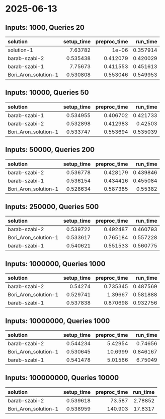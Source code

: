 # 2025-06-13

## Inputs: 1000, Queries 20

| solution             |   setup_time |   preproc_time |   run_time |
|:---------------------|-------------:|---------------:|-----------:|
| solution-1           |     7.63782  |       1e-06    |   0.357914 |
| barab-szabi-2        |     0.535438 |       0.412079 |   0.420029 |
| barab-szabi-1        |     7.75673  |       0.411553 |   0.451613 |
| Bori_Aron_solution-1 |     0.530808 |       0.553046 |   0.549953 |

## Inputs: 10000, Queries 50

| solution             |   setup_time |   preproc_time |   run_time |
|:---------------------|-------------:|---------------:|-----------:|
| barab-szabi-1        |     0.534955 |       0.406702 |   0.421733 |
| barab-szabi-2        |     0.532898 |       0.412983 |   0.42503  |
| Bori_Aron_solution-1 |     0.533747 |       0.553694 |   0.535039 |

## Inputs: 50000, Queries 200

| solution             |   setup_time |   preproc_time |   run_time |
|:---------------------|-------------:|---------------:|-----------:|
| barab-szabi-2        |     0.536778 |       0.428179 |   0.439846 |
| barab-szabi-1        |     0.536154 |       0.434416 |   0.455084 |
| Bori_Aron_solution-1 |     0.528634 |       0.587385 |   0.55382  |

## Inputs: 250000, Queries 500

| solution             |   setup_time |   preproc_time |   run_time |
|:---------------------|-------------:|---------------:|-----------:|
| barab-szabi-2        |     0.539722 |       0.492487 |   0.460793 |
| Bori_Aron_solution-1 |     0.533617 |       0.765184 |   0.557228 |
| barab-szabi-1        |     0.540621 |       0.551533 |   0.560775 |

## Inputs: 1000000, Queries 1000

| solution             |   setup_time |   preproc_time |   run_time |
|:---------------------|-------------:|---------------:|-----------:|
| barab-szabi-2        |     0.54274  |       0.735345 |   0.487569 |
| Bori_Aron_solution-1 |     0.529741 |       1.39667  |   0.581888 |
| barab-szabi-1        |     0.537838 |       0.870698 |   0.932756 |

## Inputs: 10000000, Queries 1000

| solution             |   setup_time |   preproc_time |   run_time |
|:---------------------|-------------:|---------------:|-----------:|
| barab-szabi-2        |     0.544234 |        5.42954 |   0.74656  |
| Bori_Aron_solution-1 |     0.530645 |       10.6999  |   0.846167 |
| barab-szabi-1        |     0.541478 |        5.01566 |   6.75049  |

## Inputs: 100000000, Queries 10000

| solution             |   setup_time |   preproc_time |   run_time |
|:---------------------|-------------:|---------------:|-----------:|
| barab-szabi-2        |     0.539618 |         73.587 |    2.78852 |
| Bori_Aron_solution-1 |     0.538959 |        140.903 |   17.8317  |